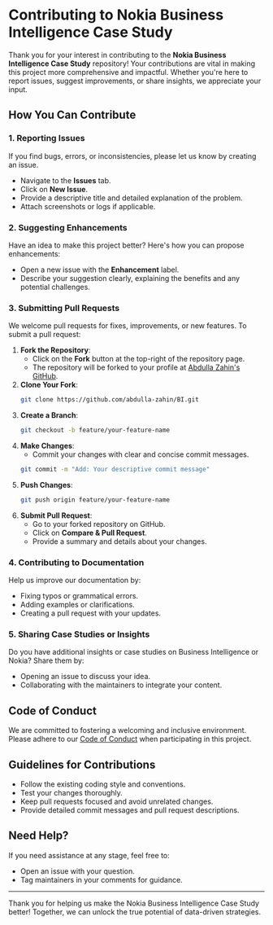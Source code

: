 # Contributing to Nokia Business Intelligence Case Study

Thank you for your interest in contributing to the **Nokia Business Intelligence Case Study** repository! Your contributions are vital in making this project more comprehensive and impactful. Whether you're here to report issues, suggest improvements, or share insights, we appreciate your input.

## How You Can Contribute

### 1. Reporting Issues
If you find bugs, errors, or inconsistencies, please let us know by creating an issue.
- Navigate to the **Issues** tab.
- Click on **New Issue**.
- Provide a descriptive title and detailed explanation of the problem.
- Attach screenshots or logs if applicable.

### 2. Suggesting Enhancements
Have an idea to make this project better? Here's how you can propose enhancements:
- Open a new issue with the **Enhancement** label.
- Describe your suggestion clearly, explaining the benefits and any potential challenges.

### 3. Submitting Pull Requests
We welcome pull requests for fixes, improvements, or new features. To submit a pull request:
1. **Fork the Repository**:
   - Click on the **Fork** button at the top-right of the repository page.
   - The repository will be forked to your profile at [Abdulla Zahin's GitHub](https://github.com/abdulla-zahin).
2. **Clone Your Fork**:
   ```bash
   git clone https://github.com/abdulla-zahin/BI.git
   ```
3. **Create a Branch**:
   ```bash
   git checkout -b feature/your-feature-name
   ```
4. **Make Changes**:
   - Commit your changes with clear and concise commit messages.
   ```bash
   git commit -m "Add: Your descriptive commit message"
   ```
5. **Push Changes**:
   ```bash
   git push origin feature/your-feature-name
   ```
6. **Submit Pull Request**:
   - Go to your forked repository on GitHub.
   - Click on **Compare & Pull Request**.
   - Provide a summary and details about your changes.

### 4. Contributing to Documentation
Help us improve our documentation by:
- Fixing typos or grammatical errors.
- Adding examples or clarifications.
- Creating a pull request with your updates.

### 5. Sharing Case Studies or Insights
Do you have additional insights or case studies on Business Intelligence or Nokia? Share them by:
- Opening an issue to discuss your idea.
- Collaborating with the maintainers to integrate your content.

## Code of Conduct
We are committed to fostering a welcoming and inclusive environment. Please adhere to our [Code of Conduct](CODE_OF_CONDUCT.md) when participating in this project.

## Guidelines for Contributions
- Follow the existing coding style and conventions.
- Test your changes thoroughly.
- Keep pull requests focused and avoid unrelated changes.
- Provide detailed commit messages and pull request descriptions.

## Need Help?
If you need assistance at any stage, feel free to:
- Open an issue with your question.
- Tag maintainers in your comments for guidance.

---

Thank you for helping us make the Nokia Business Intelligence Case Study better! Together, we can unlock the true potential of data-driven strategies.

